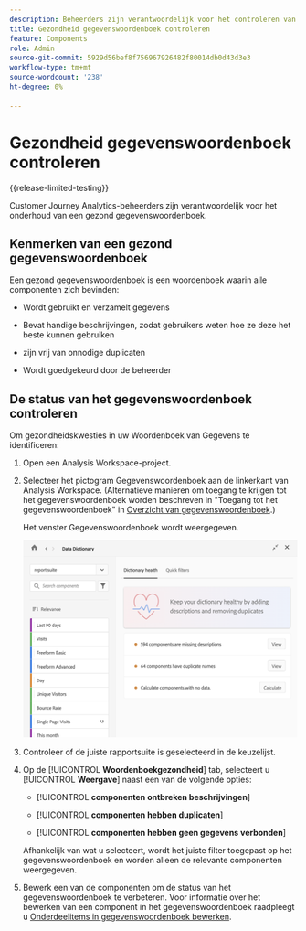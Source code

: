 ```yaml
---
description: Beheerders zijn verantwoordelijk voor het controleren van de gezondheid van gegevenswoordenboeken. Dit omvat of de componenten gegevens verzamelen, goedgekeurd zijn, beschrijvingen bevatten, en vrij van duplicaten zijn.
title: Gezondheid gegevenswoordenboek controleren
feature: Components
role: Admin
source-git-commit: 5929d56bef8f756967926482f80014db0d43d3e3
workflow-type: tm+mt
source-wordcount: '238'
ht-degree: 0%

---
```


# Gezondheid gegevenswoordenboek controleren

{{release-limited-testing}}

Customer Journey Analytics-beheerders zijn verantwoordelijk voor het onderhoud van een gezond gegevenswoordenboek.

## Kenmerken van een gezond gegevenswoordenboek

Een gezond gegevenswoordenboek is een woordenboek waarin alle componenten zich bevinden:

* Wordt gebruikt en verzamelt gegevens

* Bevat handige beschrijvingen, zodat gebruikers weten hoe ze deze het beste kunnen gebruiken

* zijn vrij van onnodige duplicaten

* Wordt goedgekeurd door de beheerder

## De status van het gegevenswoordenboek controleren

Om gezondheidskwesties in uw Woordenboek van Gegevens te identificeren:

1. Open een Analysis Workspace-project.

1. Selecteer het pictogram Gegevenswoordenboek aan de linkerkant van Analysis Workspace. (Alternatieve manieren om toegang te krijgen tot het gegevenswoordenboek worden beschreven in &quot;Toegang tot het gegevenswoordenboek&quot; in [Overzicht van gegevenswoordenboek](/help/components/data-dictionary/data-dictionary-overview.md).)

   Het venster Gegevenswoordenboek wordt weergegeven.

   ![Admin-weergave gegevenswoordenboek](assets/data-dictionary-admin.png)

1. Controleer of de juiste rapportsuite is geselecteerd in de keuzelijst.

1. Op de [!UICONTROL **Woordenboekgezondheid**] tab, selecteert u [!UICONTROL **Weergave**] naast een van de volgende opties:

   * [!UICONTROL **componenten ontbreken beschrijvingen**]

   * [!UICONTROL **componenten hebben duplicaten**]

   * [!UICONTROL **componenten hebben geen gegevens verbonden**]

   Afhankelijk van wat u selecteert, wordt het juiste filter toegepast op het gegevenswoordenboek en worden alleen de relevante componenten weergegeven.

1. Bewerk een van de componenten om de status van het gegevenswoordenboek te verbeteren. Voor informatie over het bewerken van een component in het gegevenswoordenboek raadpleegt u [Onderdeelitems in gegevenswoordenboek bewerken](/help/components/data-dictionary/edit-entries-data-dictionary.md).
